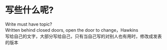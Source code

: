 # 写些什么呢?

Write must have topic?  
Written behind closed doors, open the door to change，Hawkins  
写给自己的文字，大部分写给自己，只有当自己写的对别人也有用时，修改成发表的版本